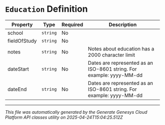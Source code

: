 # `Education` Definition

| Property | Type | Required | Description |
|----------|------|----------|-------------|
| school | `string` | No |  |
| fieldOfStudy | `string` | No |  |
| notes | `string` | No | Notes about education has a 2000 character limit |
| dateStart | `string` | No | Dates are represented as an ISO-8601 string. For example: yyyy-MM-dd |
| dateEnd | `string` | No | Dates are represented as an ISO-8601 string. For example: yyyy-MM-dd |

---

*This file was automatically generated by the Generate Genesys Cloud Platform API classes utility on 2025-04-24T15:04:25.512Z*